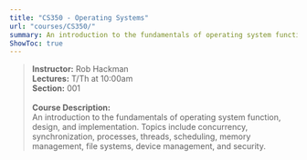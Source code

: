 ```yaml
---
title: "CS350 - Operating Systems"
url: "courses/CS350/"
summary: An introduction to the fundamentals of operating system function, design, and implementation
ShowToc: true
---
```


> **Instructor:** Rob Hackman \
> **Lectures:** T/Th at 10:00am \
> **Section:** 001 \
> \
> **Course Description:** \
> An introduction to the fundamentals of operating system function, design, and implementation. Topics include concurrency, synchronization, processes, threads, scheduling, memory management, file systems, device management, and security.

